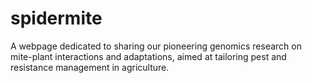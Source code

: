 # spidermite
A webpage dedicated to sharing our pioneering genomics research on mite-plant interactions and adaptations, aimed at tailoring pest and resistance management in agriculture.
